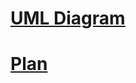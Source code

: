 # [UML Diagram](https://www.figma.com/board/s6BlzdxKXEGqooGNn2YTSF/UML-diagram-(Community)?node-id=0-1&t=kVIuErs5BMPwKxbR-0)

# [Plan](https://typst.app/project/wEDR3C8OhVDVoZQXtnbDms)
